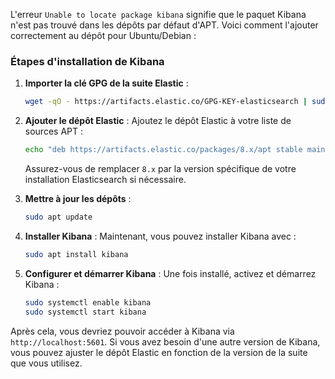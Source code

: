 L'erreur `Unable to locate package kibana` signifie que le paquet Kibana n'est pas trouvé dans les dépôts par défaut d'APT. Voici comment l'ajouter correctement au dépôt pour Ubuntu/Debian :

### Étapes d'installation de Kibana

1. **Importer la clé GPG de la suite Elastic** :
   ```bash
   wget -qO - https://artifacts.elastic.co/GPG-KEY-elasticsearch | sudo apt-key add -
   ```

2. **Ajouter le dépôt Elastic** :
   Ajoutez le dépôt Elastic à votre liste de sources APT :
   ```bash
   echo "deb https://artifacts.elastic.co/packages/8.x/apt stable main" | sudo tee -a /etc/apt/sources.list.d/elastic-8.x.list
   ```
   Assurez-vous de remplacer `8.x` par la version spécifique de votre installation Elasticsearch si nécessaire.

3. **Mettre à jour les dépôts** :
   ```bash
   sudo apt update
   ```

4. **Installer Kibana** :
   Maintenant, vous pouvez installer Kibana avec :
   ```bash
   sudo apt install kibana
   ```

5. **Configurer et démarrer Kibana** :
   Une fois installé, activez et démarrez Kibana :
   ```bash
   sudo systemctl enable kibana
   sudo systemctl start kibana
   ```

Après cela, vous devriez pouvoir accéder à Kibana via `http://localhost:5601`. Si vous avez besoin d'une autre version de Kibana, vous pouvez ajuster le dépôt Elastic en fonction de la version de la suite que vous utilisez.
